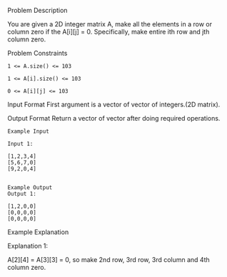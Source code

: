Problem Description

You are given a 2D integer matrix A, make all the elements in a row or column zero if the A[i][j] = 0. Specifically, make entire ith row and jth column zero.



Problem Constraints
    
    1 <= A.size() <= 103
    
    1 <= A[i].size() <= 103
    
    0 <= A[i][j] <= 103



Input Format
First argument is a vector of vector of integers.(2D matrix).



Output Format
Return a vector of vector after doing required operations.


    
    Example Input
    
    Input 1:
    
    [1,2,3,4]
    [5,6,7,0]
    [9,2,0,4]
    
    
    Example Output
    Output 1:
    
    [1,2,0,0]
    [0,0,0,0]
    [0,0,0,0]


Example Explanation

Explanation 1:

A[2][4] = A[3][3] = 0, so make 2nd row, 3rd row, 3rd column and 4th column zero.